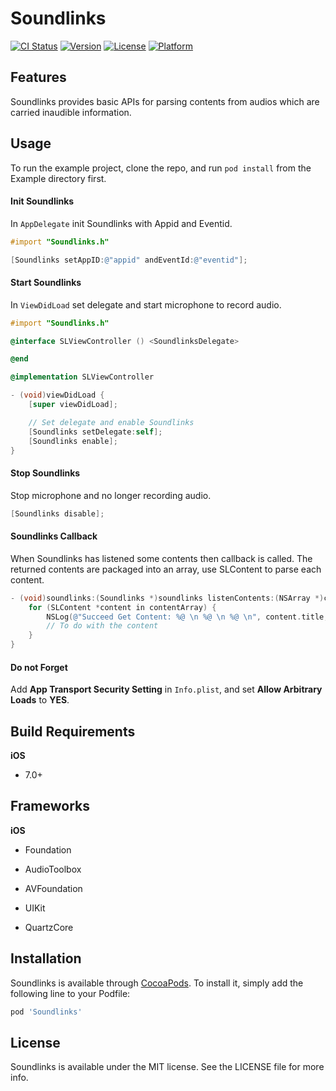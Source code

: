 # Soundlinks

[![CI Status](http://img.shields.io/travis/liqingyao/Soundlinks.svg?style=flat)](https://travis-ci.org/liqingyao/Soundlinks)
[![Version](https://img.shields.io/cocoapods/v/Soundlinks.svg?style=flat)](http://cocoapods.org/pods/Soundlinks)
[![License](https://img.shields.io/cocoapods/l/Soundlinks.svg?style=flat)](http://cocoapods.org/pods/Soundlinks)
[![Platform](https://img.shields.io/cocoapods/p/Soundlinks.svg?style=flat)](http://cocoapods.org/pods/Soundlinks)

## Features
Soundlinks provides basic APIs for parsing contents from audios which are carried inaudible information.

## Usage

To run the example project, clone the repo, and run `pod install` from the Example directory first.

#### Init Soundlinks

In `AppDelegate` init Soundlinks with Appid and Eventid.

```objectivec
#import "Soundlinks.h"

[Soundlinks setAppID:@"appid" andEventId:@"eventid"];
```

#### Start Soundlinks

In `ViewDidLoad` set delegate and start microphone to record audio.

```objectivec
#import "Soundlinks.h"

@interface SLViewController () <SoundlinksDelegate>

@end

@implementation SLViewController

- (void)viewDidLoad {
    [super viewDidLoad];

    // Set delegate and enable Soundlinks
    [Soundlinks setDelegate:self];
    [Soundlinks enable];
}
```

#### Stop Soundlinks

Stop microphone and no longer recording audio.

```objectivec
[Soundlinks disable];
```
#### Soundlinks Callback

When Soundlinks has listened some contents then callback is called. The returned contents are packaged into an array, use SLContent to parse each content.

```objectivec
- (void)soundlinks:(Soundlinks *)soundlinks listenContents:(NSArray *)contentArray {
    for (SLContent *content in contentArray) {
        NSLog(@"Succeed Get Content: %@ \n %@ \n %@ \n", content.title, content.url, content.image);
        // To do with the content
    }
}
```

#### Do not Forget

Add **App Transport Security Setting** in `Info.plist`, and set **Allow Arbitrary Loads** to **YES**.

## Build Requirements

**iOS**

- 7.0+

## Frameworks

**iOS**

- Foundation

- AudioToolbox

- AVFoundation

- UIKit

- QuartzCore

## Installation

Soundlinks is available through [CocoaPods](http://cocoapods.org). To install
it, simply add the following line to your Podfile:

```ruby
pod 'Soundlinks'
```

## License

Soundlinks is available under the MIT license. See the LICENSE file for more info.
